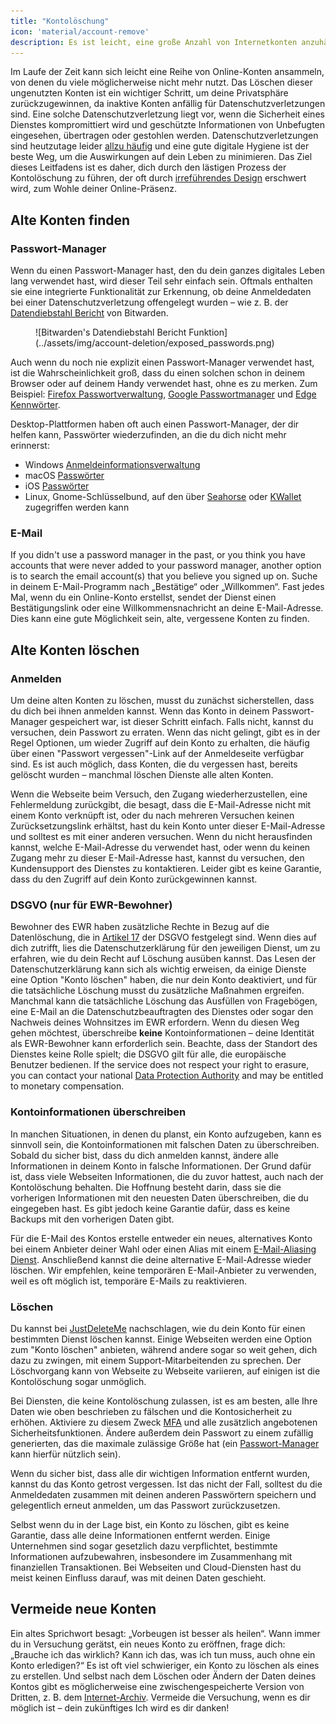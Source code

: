 ```yaml
---
title: "Kontolöschung"
icon: 'material/account-remove'
description: Es ist leicht, eine große Anzahl von Internetkonten anzuhäufen. Hier sind einige Tipps, wie du deine Sammlung entrümpeln kannst.
---
```


Im Laufe der Zeit kann sich leicht eine Reihe von Online-Konten ansammeln, von denen du viele möglicherweise nicht mehr nutzt. Das Löschen dieser ungenutzten Konten ist ein wichtiger Schritt, um deine Privatsphäre zurückzugewinnen, da inaktive Konten anfällig für Datenschutzverletzungen sind. Eine solche Datenschutzverletzung liegt vor, wenn die Sicherheit eines Dienstes kompromittiert wird und geschützte Informationen von Unbefugten eingesehen, übertragen oder gestohlen werden. Datenschutzverletzungen sind heutzutage leider [allzu häufig](https://haveibeenpwned.com/PwnedWebsites) und eine gute digitale Hygiene ist der beste Weg, um die Auswirkungen auf dein Leben zu minimieren. Das Ziel dieses Leitfadens ist es daher, dich durch den lästigen Prozess der Kontolöschung zu führen, der oft durch [irreführendes Design](https://deceptive.design) erschwert wird, zum Wohle deiner Online-Präsenz.

## Alte Konten finden

### Passwort-Manager

Wenn du einen Passwort-Manager hast, den du dein ganzes digitales Leben lang verwendet hast, wird dieser Teil sehr einfach sein. Oftmals enthalten sie eine integrierte Funktionalität zur Erkennung, ob deine Anmeldedaten bei einer Datenschutzverletzung offengelegt wurden – wie z. B. der [Datendiebstahl Bericht](https://bitwarden.com/blog/have-you-been-pwned) von Bitwarden.

<figure markdown>
  ![Bitwarden's Datendiebstahl Bericht Funktion](../assets/img/account-deletion/exposed_passwords.png)
</figure>

Auch wenn du noch nie explizit einen Passwort-Manager verwendet hast, ist die Wahrscheinlichkeit groß, dass du einen solchen schon in deinem Browser oder auf deinem Handy verwendet hast, ohne es zu merken. Zum Beispiel: [Firefox Passwortverwaltung](https://support.mozilla.org/kb/password-manager-remember-delete-edit-logins), [Google Passwortmanager](https://passwords.google.com/intro) und [Edge Kennwörter](https://support.microsoft.com/microsoft-edge/save-or-forget-passwords-in-microsoft-edge-b4beecb0-f2a8-1ca0-f26f-9ec247a3f336).

Desktop-Plattformen haben oft auch einen Passwort-Manager, der dir helfen kann, Passwörter wiederzufinden, an die du dich nicht mehr erinnerst:

- Windows [Anmeldeinformationsverwaltung](https://support.microsoft.com/windows/accessing-credential-manager-1b5c916a-6a16-889f-8581-fc16e8165ac0)
- macOS [Passwörter](https://support.apple.com/HT211145)
- iOS [Passwörter](https://support.apple.com/HT211146)
- Linux, Gnome-Schlüsselbund, auf den über [Seahorse](https://wiki.gnome.org/Apps/Seahorse) oder [KWallet](https://userbase.kde.org/KDE_Wallet_Manager) zugegriffen werden kann

### E-Mail

If you didn't use a password manager in the past, or you think you have accounts that were never added to your password manager, another option is to search the email account(s) that you believe you signed up on. Suche in deinem E-Mail-Programm nach „Bestätige“ oder „Willkommen“. Fast jedes Mal, wenn du ein Online-Konto erstellst, sendet der Dienst einen Bestätigungslink oder eine Willkommensnachricht an deine E-Mail-Adresse. Dies kann eine gute Möglichkeit sein, alte, vergessene Konten zu finden.

## Alte Konten löschen

### Anmelden

Um deine alten Konten zu löschen, musst du zunächst sicherstellen, dass du dich bei ihnen anmelden kannst. Wenn das Konto in deinem Passwort-Manager gespeichert war, ist dieser Schritt einfach. Falls nicht, kannst du versuchen, dein Passwort zu erraten. Wenn das nicht gelingt, gibt es in der Regel Optionen, um wieder Zugriff auf dein Konto zu erhalten, die häufig über einen "Passwort vergessen"-Link auf der Anmeldeseite verfügbar sind. Es ist auch möglich, dass Konten, die du vergessen hast, bereits gelöscht wurden – manchmal löschen Dienste alle alten Konten.

Wenn die Webseite beim Versuch, den Zugang wiederherzustellen, eine Fehlermeldung zurückgibt, die besagt, dass die E-Mail-Adresse nicht mit einem Konto verknüpft ist, oder du nach mehreren Versuchen keinen Zurücksetzungslink erhältst, hast du kein Konto unter dieser E-Mail-Adresse und solltest es mit einer anderen versuchen. Wenn du nicht herausfinden kannst, welche E-Mail-Adresse du verwendet hast, oder wenn du keinen Zugang mehr zu dieser E-Mail-Adresse hast, kannst du versuchen, den Kundensupport des Dienstes zu kontaktieren. Leider gibt es keine Garantie, dass du den Zugriff auf dein Konto zurückgewinnen kannst.

### DSGVO (nur für EWR-Bewohner)

Bewohner des EWR haben zusätzliche Rechte in Bezug auf die Datenlöschung, die in [Artikel 17](https://gdpr-info.eu/art-17-gdpr) der DSGVO festgelegt sind. Wenn dies auf dich zutrifft, lies die Datenschutzerklärung für den jeweiligen Dienst, um zu erfahren, wie du dein Recht auf Löschung ausüben kannst. Das Lesen der Datenschutzerklärung kann sich als wichtig erweisen, da einige Dienste eine Option "Konto löschen" haben, die nur dein Konto deaktiviert, und für die tatsächliche Löschung musst du zusätzliche Maßnahmen ergreifen. Manchmal kann die tatsächliche Löschung das Ausfüllen von Fragebögen, eine E-Mail an die Datenschutzbeauftragten des Dienstes oder sogar den Nachweis deines Wohnsitzes im EWR erfordern. Wenn du diesen Weg gehen möchtest, überschreibe **keine** Kontoinformationen – deine Identität als EWR-Bewohner kann erforderlich sein. Beachte, dass der Standort des Dienstes keine Rolle spielt; die DSGVO gilt für alle, die europäische Benutzer bedienen. If the service does not respect your right to erasure, you can contact your national [Data Protection Authority](https://ec.europa.eu/info/law/law-topic/data-protection/reform/rights-citizens/redress/what-should-i-do-if-i-think-my-personal-data-protection-rights-havent-been-respected_en) and may be entitled to monetary compensation.

### Kontoinformationen überschreiben

In manchen Situationen, in denen du planst, ein Konto aufzugeben, kann es sinnvoll sein, die Kontoinformationen mit falschen Daten zu überschreiben. Sobald du sicher bist, dass du dich anmelden kannst, ändere alle Informationen in deinem Konto in falsche Informationen. Der Grund dafür ist, dass viele Webseiten Informationen, die du zuvor hattest, auch nach der Kontolöschung behalten. Die Hoffnung besteht darin, dass sie die vorherigen Informationen mit den neuesten Daten überschreiben, die du eingegeben hast. Es gibt jedoch keine Garantie dafür, dass es keine Backups mit den vorherigen Daten gibt.

Für die E-Mail des Kontos erstelle entweder ein neues, alternatives Konto bei einem Anbieter deiner Wahl oder einen Alias mit einem [E-Mail-Aliasing Dienst](../email-aliasing.md). Anschließend kannst die deine alternative E-Mail-Adresse wieder löschen. Wir empfehlen, keine temporären E-Mail-Anbieter zu verwenden, weil es oft möglich ist, temporäre E-Mails zu reaktivieren.

### Löschen

Du kannst bei [JustDeleteMe](https://justdeleteme.xyz) nachschlagen, wie du dein Konto für einen bestimmten Dienst löschen kannst. Einige Webseiten werden eine Option zum "Konto löschen" anbieten, während andere sogar so weit gehen, dich dazu zu zwingen, mit einem Support-Mitarbeitenden zu sprechen. Der Löschvorgang kann von Webseite zu Webseite variieren, auf einigen ist die Kontolöschung sogar unmöglich.

Bei Diensten, die keine Kontolöschung zulassen, ist es am besten, alle Ihre Daten wie oben beschrieben zu fälschen und die Kontosicherheit zu erhöhen. Aktiviere zu diesem Zweck [MFA](multi-factor-authentication.md) und alle zusätzlich angebotenen Sicherheitsfunktionen. Ändere außerdem dein Passwort zu einem zufällig generierten, das die maximale zulässige Größe hat (ein [Passwort-Manager](../passwords.md) kann hierfür nützlich sein).

Wenn du sicher bist, dass alle dir wichtigen Information entfernt wurden, kannst du das Konto getrost vergessen. Ist das nicht der Fall, solltest du die Anmeldedaten zusammen mit deinen anderen Passwörtern speichern und gelegentlich erneut anmelden, um das Passwort zurückzusetzen.

Selbst wenn du in der Lage bist, ein Konto zu löschen, gibt es keine Garantie, dass alle deine Informationen entfernt werden. Einige Unternehmen sind sogar gesetzlich dazu verpflichtet, bestimmte Informationen aufzubewahren, insbesondere im Zusammenhang mit finanziellen Transaktionen. Bei Webseiten und Cloud-Diensten hast du meist keinen Einfluss darauf, was mit deinen Daten geschieht.

## Vermeide neue Konten

Ein altes Sprichwort besagt: „Vorbeugen ist besser als heilen“. Wann immer du in Versuchung gerätst, ein neues Konto zu eröffnen, frage dich: „Brauche ich das wirklich? Kann ich das, was ich tun muss, auch ohne ein Konto erledigen?“ Es ist oft viel schwieriger, ein Konto zu löschen als eines zu erstellen. Und selbst nach dem Löschen oder Ändern der Daten deines Kontos gibt es möglicherweise eine zwischengespeicherte Version von Dritten, z. B. dem [Internet-Archiv](https://archive.org). Vermeide die Versuchung, wenn es dir möglich ist – dein zukünftiges Ich wird es dir danken!

